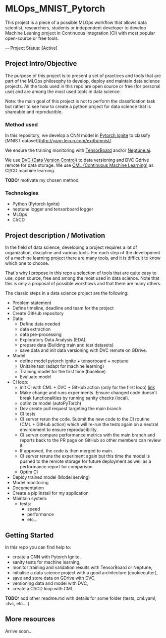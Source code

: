 # MLOps_MNIST_Pytorch

This project is a piece of a possible MLOps workflow that allows data scientist, researchers, students or independent developer to develop Machine Leaning project in Continuous Integration (CI) with most popular open-source or free tools.

-- Project Status: [Active]

## Project Intro/Objective

The purpose of this project is to present a set of practices and tools that are part of the MLOps philosophy to develop, deploy and maintain data science projects.
All the tools used in this repo are open source or free (for personal use) and are among the most used tools in data science.

Note: the main goal of this project is not to perform the classification task but rather to see how to create a python project for data science that is shareable and reproducible.

### Method used

In this repository, we develop a CNN model in [Pytorch Ignite](https://pytorch.org/ignite/index.html) to classify [MNIST dataset](http://yann.lecun.com/exdb/mnist/.

We ensure the training monitoring with [TensorBoard](https://www.tensorflow.org/tensorboard) and/or [Neptune.ai](https://neptune.ai/).

We use [DVC (Data Version Control)](https://dvc.org/) to data  versioning and DVC Gdrive remote for data storage.
We use [CML (Continuous Machine Learning)](https://cml.dev/) as CI/CD machine learning. 

**TODO:** motivate my chosen method


### Technologies
- Python (Pytorch Ignite)
- neptune logger and tensorboard logger
- MLOps
- CI/CD

## Project description /  Motivation

In the field of data science, developing a project requires a lot of organization, discipline and various tools.
For each step of the development of a machine learning project there are many tools, and it is difficult to know which one to choose.

That's why I propose in this repo a selection of tools that are quite easy to use, open source, free and among the most used in data science.
Note that this is only a proposal of possible workflows and that there are many others.

The classic steps in a data science project are the following:
- Problem statement
- Define timeline, deadline and team for the project
- Create GitHub repository
- Data:
    - Define data needed
    - data extraction
    - data pre-processing
    - Exploratory Data Analysis (EDA)
    - prepare data (Building train and test datasets)
    - save data and init data versioning with DVC remote on GDrive.
- Model
    - define model pytorch ignite + tensorboard + neptune
    - Unitaire test (adapt for machine learning)
    - Training model for the first time (baseline)
    - Evaluate model
- CI loop:
    - init CI with CML + DVC + GitHub action (only for the first loop) [link](https://dvc.org/doc/user-guide/setup-google-drive-remote)
    - Make change and runs experiments. Ensure changed code doesn't break functionalities by running sanity checks (local).
    - optimize model (autoPyTorch)
    - Dev create pull request targeting the main branch
    - CI tests
    - CI server rerun the code. Submit the new code to the CI routine (CML + GitHub action) which will re-run the tests again on a neutral environment to ensure reproducibility.
    - CI server compare performance metrics with the main branch and reports back to the PR page on GitHub so other members can review it.
    - If  approved, the code is then merged to main.
    - CI server reruns the experiment again but this time the model is pushed to the remote storage for future deployment as well as a performance report for comparison.
    - Optim CI
- Deploy trained model (Model serving)
- Model monitoring
- Documentation
- Create a pip install for my application
- Maintain system:
  - tests:
    - speed
    - performance
    - etc...


## Getting Started

In this repo you can find help to:
- create a CNN with Pytorch Ignite,
- sanity tests for machine learning,
- monitor training and validation results with TensorBoard or Neptune,
- initialise a data science project with a good architecture (cookiecutter),
- save and store data on GDrive with DVC,
- versioning data and model with DVC,
- create a CI/CD loop with CML

**TODO:** add other readme.md with details for some folder (tests, cml.yaml, .dvc, etc....)

## More resources

Arrive soon...
